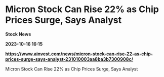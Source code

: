 # Micron Stock Can Rise 22% as Chip Prices Surge, Says Analyst
**Stock News**

**2023-10-16 16:15**

**https://www.ainvest.com/news/micron-stock-can-rise-22-as-chip-prices-surge-says-analyst-231010003aa8ba3b7300908c/**

Micron Stock Can Rise 22% as Chip Prices Surge, Says Analyst